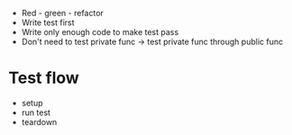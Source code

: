 - Red - green - refactor
- Write test first
- Write only enough code to make test pass
- Don't need to test private func -> test private func through public func

# Test flow
- setup
- run test
- teardown
